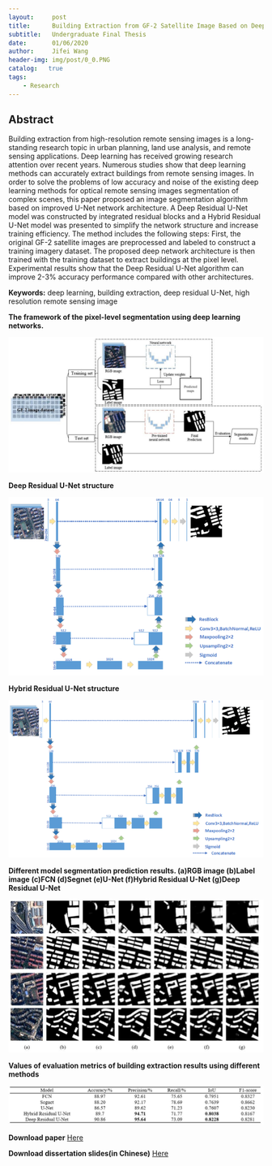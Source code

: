 ```yaml
---
layout:     post
title:      Building Extraction from GF-2 Satellite Image Based on Deep Learning Method
subtitle:   Undergraduate Final Thesis
date:       01/06/2020
author:     Jifei Wang
header-img: img/post/0_0.PNG
catalog:   true
tags:
    - Research
---
```


## Abstract

Building extraction from high-resolution remote sensing images is a long-standing research topic in urban planning, land use analysis, and remote sensing applications. Deep learning has received growing research attention over recent years. Numerous studies show that deep learning methods can accurately extract buildings from remote sensing images. In order to solve the problems of low accuracy and noise of the existing deep learning methods for optical remote sensing images segmentation of complex scenes, this paper proposed an image segmentation algorithm based on improved U-Net network architecture. A Deep Residual U-Net model was constructed by integrated residual blocks and a Hybrid Residual U-Net model was presented to simplify the network structure and increase training efficiency. The method includes the following steps: First, the original GF-2 satellite images are preprocessed and labeled to construct a training imagery dataset. The proposed deep network architecture is then trained with the training dataset to extract buildings at the pixel level. Experimental results show that the Deep Residual U-Net algorithm can improve 2-3% accuracy performance compared with other architectures.

**Keywords:** deep learning, building extraction, deep residual U-Net, high resolution remote sensing image

**The framework of the pixel-level segmentation using deep learning networks.**

![avatar](/img/post/0_1.png)

**Deep Residual U-Net structure**

![avatar](/img/post/0_2.png)

**Hybrid Residual U-Net structure**

![avatar](/img/post/0_3.png)

**Different model segmentation prediction results. (a)RGB image (b)Label image (c)FCN (d)Segnet (e)U-Net (f)Hybrid Residual U-Net (g)Deep Residual U-Net**

![avatar](/img/post/0_4.png)

**Values of evaluation metrics of building extraction results using different methods**

![avatar](/img/post/0_5.png)

**Download paper** [Here](https://drive.google.com/file/d/1WFY89jp-8v0NVMt-AjcUB2QIzf_GsE0g/view?usp=sharing)

**Download dissertation slides(in Chinese)** [Here](https://drive.google.com/file/d/1BkeIOiShrLHx60A8D37KG-5026ZqP99T/view?usp=sharing)
